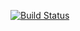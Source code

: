 [![Build Status](https://travis-ci.org/jrmsdev/alfred.svg?branch=master)](https://travis-ci.org/jrmsdev/alfred)
